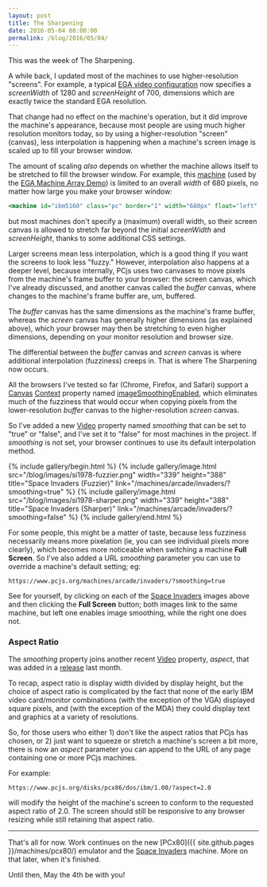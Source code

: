 ```yaml
---
layout: post
title: The Sharpening
date: 2016-05-04 08:00:00
permalink: /blog/2016/05/04/
---
```


This was the week of The Sharpening.

A while back, I updated most of the machines to use higher-resolution "screens".  For example, a typical
[EGA video configuration](/machines/pcx86/video/ibm/ega/1984-09-13/ibm-ega-5154-128k-autolockfs.xml) now
specifies a *screenWidth* of 1280 and *screenHeight* of 700, dimensions which are exactly twice the standard EGA resolution.

That change had no effect on the machine's operation, but it did improve the machine's appearance, because
most people are using much higher resolution monitors today, so by using a higher-resolution "screen" (canvas),
less interpolation is happening when a machine's screen image is scaled up to fill your browser window.

The amount of scaling *also* depends on whether the machine allows itself to be stretched to fill the browser window.
For example, this [machine](/machines/pcx86/ibm/5160/ega/640kb/array/machine.xml) (used by the
[EGA Machine Array Demo](/software/pcx86/sys/windows/1.01/array/)) is limited to an overall *width* of 680 pixels,
no matter how large you make your browser window:

```xml
<machine id="ibm5160" class="pc" border="1" width="680px" float="left" background="#FAEBD7">
```

but most machines don't specify a (maximum) overall width, so their screen canvas is allowed to stretch far beyond
the initial *screenWidth* and *screenHeight*, thanks to some additional CSS settings.

Larger screens mean less interpolation, which is a good thing if you want the screens to look less "fuzzy." 
However, interpolation also happens at a deeper level, because internally, PCjs uses two canvases to move pixels
from the machine's frame buffer to your browser: the screen canvas, which I've already discussed, and another
canvas called the *buffer* canvas, where changes to the machine's frame buffer are, um, buffered.

The *buffer* canvas has the same dimensions as the machine's frame buffer, whereas the *screen* canvas
has generally higher dimensions (as explained above), which your browser may then be stretching to even higher
dimensions, depending on your monitor resolution and browser size.

The differential between the *buffer* canvas and *screen* canvas is where additional interpolation (fuzziness)
creeps in.  That is where The Sharpening now occurs.

All the browsers I've tested so far (Chrome, Firefox, and Safari) support a
[Canvas](https://developer.mozilla.org/en-US/docs/Web/API/Canvas_API)
[Context](https://developer.mozilla.org/en-US/docs/Web/API/CanvasRenderingContext2D) property named
[imageSmoothingEnabled](https://developer.mozilla.org/en-US/docs/Web/API/CanvasRenderingContext2D/imageSmoothingEnabled),
which eliminates much of the fuzziness that would occur when copying pixels from the lower-resolution *buffer* canvas
to the higher-resolution *screen* canvas.

So I've added a new [Video](/machines/pcx86/lib/video.js) property named *smoothing* that can be set to "true" or "false",
and I've set it to "false" for most machines in the project.  If *smoothing* is not set, your browser continues to
use its default interpolation method.

{% include gallery/begin.html %}
{% include gallery/image.html src="/blog/images/si1978-fuzzier.png" width="339" height="388" title="Space Invaders (Fuzzier)" link="/machines/arcade/invaders/?smoothing=true" %}
{% include gallery/image.html src="/blog/images/si1978-sharper.png" width="339" height="388" title="Space Invaders (Sharper)" link="/machines/arcade/invaders/?smoothing=false" %}
{% include gallery/end.html %}

For some people, this might be a matter of taste, because less fuzziness necessarily means more pixelation (ie, you
can see individual pixels more clearly), which becomes more noticeable when switching a machine **Full Screen**.
So I've also added a URL *smoothing* parameter you can use to override a machine's default setting; eg:

	https://www.pcjs.org/machines/arcade/invaders/?smoothing=true

See for yourself, by clicking on each of the [Space Invaders](/machines/arcade/invaders/) images above and
then clicking the **Full Screen** button; both images link to the same machine, but left one enables image smoothing,
while the right one does not.

### Aspect Ratio

The *smoothing* property joins another recent [Video](/machines/pcx86/lib/video.js) property, *aspect*, that was
added in a [release](https://github.com/jeffpar/pcjs/releases/tag/v1.21.5) last month.

To recap, aspect ratio is display width divided by display height, but the choice of aspect ratio is complicated by
the fact that none of the early IBM video card/monitor combinations (with the exception of the VGA) displayed square
pixels, and (with the exception of the MDA) they could display text and graphics at a variety of resolutions.

So, for those users who either 1) don't like the aspect ratios that PCjs has chosen, or 2) just want to squeeze or
stretch a machine's screen a bit more, there is now an *aspect* parameter you can append to the URL of any page
containing one or more PCjs machines.

For example:

	https://www.pcjs.org/disks/pcx86/dos/ibm/1.00/?aspect=2.0
	
will modify the height of the machine's screen to conform to the requested aspect ratio of 2.0. The screen should still
be responsive to any browser resizing while still retaining that aspect ratio.

---

That's all for now.  Work continues on the new [PCx80]({{ site.github.pages }}/machines/pcx80/) emulator and the
[Space Invaders](/machines/arcade/invaders/) machine.  More on that later, when it's finished.

Until then, May the 4th be with you!

